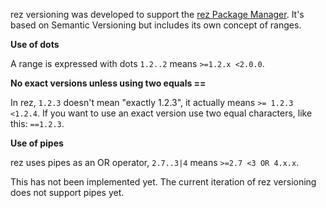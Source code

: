 rez versioning was developed to support the [rez Package Manager](https://github.com/nerdvegas/rez).
It's based on Semantic Versioning but includes its own concept of ranges.

**Use of dots**

A range is expressed with dots `1.2..2` means `>=1.2.x <2.0.0`.

**No exact versions unless using two equals ==**

In rez, `1.2.3` doesn't mean "exactly 1.2.3", it actually means `>= 1.2.3 <1.2.4`.
If you want to use an exact version use two equal characters, like this: `==1.2.3`.

**Use of pipes**

rez uses pipes as an OR operator, `2.7..3|4` means `>=2.7 <3 OR 4.x.x`.

This has not been implemented yet.
The current iteration of rez versioning does not support pipes yet.
